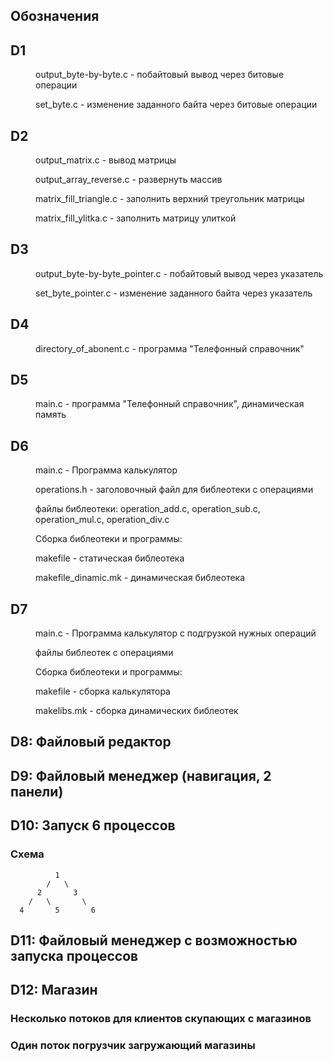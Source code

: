 ## Обозначения

## D1

<dl>
  <dd>
    <dl>
        output_byte-by-byte.c - побайтовый вывод через битовые операции
    </dl>
    <dl>
        set_byte.c - изменение заданного байта через битовые операции
    </dl>
  </dd>
</dl>

## D2
<dl>
  <dd>
    <dl>
        output_matrix.c - вывод матрицы
    </dl>
    <dl>
        output_array_reverse.c - развернуть массив
    </dl>
    <dl>
        matrix_fill_triangle.c - заполнить верхний треугольник матрицы
    </dl>
    <dl>
        matrix_fill_ylitka.c - заполнить матрицу улиткой
    </dl>
  </dd>
</dl>

## D3

<dl>
  <dd>
    <dl>
        output_byte-by-byte_pointer.c - побайтовый вывод через указатель
    </dl>
    <dl>
        set_byte_pointer.c - изменение заданного байта через указатель
    </dl>
    
  </dd>
</dl>

## D4

<dl>
  <dd>
    <dl>
        directory_of_abonent.c - программа "Телефонный справочник"
    </dl>
  </dd>
</dl>

## D5

<dl>
  <dd>
    <dl>
        main.c - программа "Телефонный справочник",  динамическая память
    </dl>
  </dd>
</dl>

## D6
<dl>
  <dd>
    <dl>
        main.c - Программа калькулятор 
    </dl>
    <dl>
        operations.h - заголовочный файл для библеотеки с операциями
    </dl>
    <dl>
        файлы библеотеки: operation_add.c, operation_sub.c, operation_mul.c, operation_div.c
    </dl>
    <dl>
        Сборка библеотеки и программы:
        <dl>
          makefile - статическая библеотека
        </dl>
        <dl>
          makefile_dinamic.mk - динамическая библеотека
        </dl>
    </dl>
  </dd>
</dl>

## D7

<dl>
  <dd>
    <dl>
        main.c - Программа калькулятор с подгрузкой нужных операций
    </dl>
    <dl>
        файлы библеотек с операциями
    </dl>
    <dl>
        Сборка библеотеки и программы:
        <dl>
          makefile - сборка калькулятора
        </dl>
        <dl>
          makelibs.mk - сборка динамических библеотек
        </dl>
    </dl>
  </dd>
</dl>

## D8: Файловый редактор

## D9: Файловый менеджер (навигация, 2 панели)

## D10: Запуск 6 процессов
### Схема
              1
            /   \
          2       3
        /   \       \
      4       5       6
## D11: Файловый менеджер с возможностью запуска процессов

## D12: Магазин
### Несколько потоков для клиентов скупающих с магазинов
### Один поток погрузчик загружающий магазины

